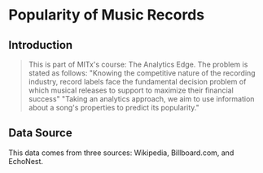 # Popularity of Music Records

## Introduction

> This is part of MITx's course: The Analytics Edge. The problem is stated as follows: "Knowing the competitive nature of the recording industry, record labels face the fundamental decision problem of which musical releases to support to maximize their financial success"
"Taking an analytics approach, we aim to use information about a song's properties to predict its popularity."



## Data Source
This data comes from three sources: Wikipedia, Billboard.com, and EchoNest.


